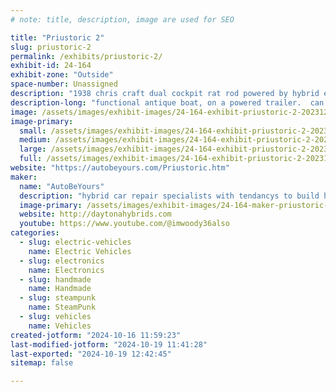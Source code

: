 ```yaml
---
# note: title, description, image are used for SEO

title: "Priustoric 2"
slug: priustoric-2
permalink: /exhibits/priustoric-2/
exhibit-id: 24-164
exhibit-zone: "Outside"
space-number: Unassigned
description: "1938 chris craft dual cockpit rat rod powered by hybrid engine"
description-long: "functional antique boat, on a powered trailer.  can be driven to the water, then operator switches seats and enjoys "
image: /assets/images/exhibit-images/24-164-exhibit-priustoric-2-20231209-105150-large.jpg
image-primary: 
  small: /assets/images/exhibit-images/24-164-exhibit-priustoric-2-20231209-105150-small.jpg
  medium: /assets/images/exhibit-images/24-164-exhibit-priustoric-2-20231209-105150-medium.jpg
  large: /assets/images/exhibit-images/24-164-exhibit-priustoric-2-20231209-105150-large.jpg
  full: /assets/images/exhibit-images/24-164-exhibit-priustoric-2-20231209-105150-full.jpg
website: "https://autobeyours.com/Priustoric.htm"
maker: 
  name: "AutoBeYours"
  description: "hybrid car repair specialists with tendancys to build hot rods"
  image-primary: /assets/images/exhibit-images/24-164-maker-priustoric-2-i-think-this-is-the-one-medium.JPG
  website: http://daytonahybrids.com
  youtube: https://www.youtube.com/@imwoody36also
categories: 
  - slug: electric-vehicles
    name: Electric Vehicles
  - slug: electronics
    name: Electronics
  - slug: handmade
    name: Handmade
  - slug: steampunk
    name: SteamPunk
  - slug: vehicles
    name: Vehicles
created-jotform: "2024-10-16 11:59:23"
last-modified-jotform: "2024-10-19 11:41:28"
last-exported: "2024-10-19 12:42:45"
sitemap: false

---
```

